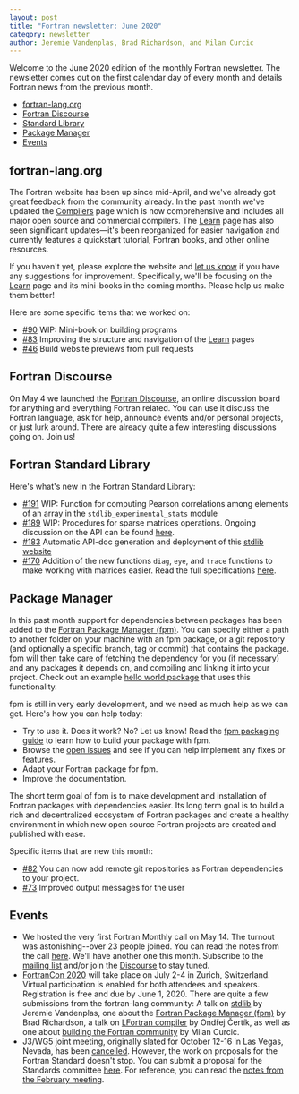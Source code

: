 ```yaml
---
layout: post
title: "Fortran newsletter: June 2020"
category: newsletter
author: Jeremie Vandenplas, Brad Richardson, and Milan Curcic
---
```


Welcome to the June 2020 edition of the monthly Fortran newsletter.
The newsletter comes out on the first calendar day of every month
and details Fortran news from the previous month.

* [fortran-lang.org](#fortran-lang.org)
* [Fortran Discourse](#fortran-discourse)
* [Standard Library](#fortran-standard-library)
* [Package Manager](#package-manager)
* [Events](#events)

## fortran-lang.org

The Fortran website has been up since mid-April, and we've already got great
feedback from the community already.
In the past month we've updated the [Compilers](/compilers) page which is now
comprehensive and includes all major open source and commercial compilers.
The [Learn](/learn) page has also seen significant updates—it's been
reorganized for easier navigation and currently features a quickstart tutorial,
Fortran books, and other online resources.

If you haven't yet, please explore the website and [let us know](https://github.com/fortran-lang/fortran-lang.org/issues)
if you have any suggestions for improvement.
Specifically, we'll be focusing on the [Learn](/learn) page and its mini-books
in the coming months.
Please help us make them better!

Here are some specific items that we worked on:

* [#90](https://github.com/fortran-lang/fortran-lang.org/pull/90)
WIP: Mini-book on building programs
* [#83](https://github.com/fortran-lang/fortran-lang.org/pull/83)
Improving the structure and navigation of the [Learn](/learn) pages
* [#46](https://github.com/fortran-lang/fortran-lang.org/pull/46)
Build website previews from pull requests

## Fortran Discourse

On May 4 we launched the [Fortran Discourse](https://fortran-lang.discourse.group), an online discussion board
for anything and everything Fortran related.
You can use it discuss the Fortran language, ask for help, announce events and/or personal projects, or just lurk
around. 
There are already quite a few interesting discussions going on.
Join us!

## Fortran Standard Library

Here's what's new in the Fortran Standard Library:

* [#191](https://github.com/fortran-lang/stdlib/pull/191)
WIP: Function for computing Pearson correlations among elements of
an array in the `stdlib_experimental_stats` module
* [#189](https://github.com/fortran-lang/stdlib/pull/189)
WIP: Procedures for sparse matrices operations. Ongoing discussion on the API can be found
[here](https://github.com/fortran-lang/stdlib/wiki/Stdlib-Sparse-matrix-API).
* [#183](https://github.com/fortran-lang/stdlib/pull/183)
Automatic API-doc generation and deployment of this [stdlib website](https://stdlib.fortran-lang.org)
* [#170](https://github.com/fortran-lang/stdlib/pull/170)
Addition of the new functions `diag`, `eye`, and `trace` functions to make working with
matrices easier.
Read the full specifications [here](https://stdlib.fortran-lang.org/page/specs/stdlib_experimental_linalg.html).

## Package Manager

In this past month support for dependencies between packages has been added
to the [Fortran Package Manager (fpm)](https://github.com/fortran-lang/fpm).
You can specify either a path to another folder on your machine with an fpm package,
or a git repository (and optionally a specific branch, tag or commit) that
contains the package. fpm will then take care of fetching the dependency for you
(if necessary) and any packages it depends on, and compiling and linking it into
your project. Check out an example [hello world package](https://gitlab.com/everythingfunctional/hello_fpm)
that uses this functionality.

fpm is still in very early development, and we need as much help as we can get.
Here's how you can help today:

* Try to use it. Does it work? No? Let us know! Read the [fpm packaging guide](https://github.com/fortran-lang/fpm/blob/master/PACKAGING.md) to learn how to build your package with fpm.
* Browse the [open issues](https://github.com/fortran-lang/fpm/issues) and see if you can help implement any fixes or features.
* Adapt your Fortran package for fpm.
* Improve the documentation.

The short term goal of fpm is to make development and installation of Fortran packages with dependencies easier.
Its long term goal is to build a rich and decentralized ecosystem of Fortran packages and create a healthy
environment in which new open source Fortran projects are created and published with ease.

Specific items that are new this month:

* [#82](https://github.com/fortran-lang/fpm/pull/82)
You can now add remote git repositories as Fortran dependencies to your project.
* [#73](https://github.com/fortran-lang/fpm/pull/73)
Improved output messages for the user

## Events

* We hosted the very first Fortran Monthly call on May 14.
The turnout was astonishing--over 23 people joined.
You can read the notes from the call [here](https://fortran-lang.discourse.group/t/fortran-monthly-call-may-2020).
We'll have another one this month.
Subscribe to the [mailing list](https://groups.io/g/fortran-lang) and/or
join the [Discourse](https://fortran-lang.discourse.group) to stay tuned.
* [FortranCon 2020](https://tcevents.chem.uzh.ch/event/12) will take place on July 2-4 in Zurich, Switzerland.
Virtual participation is enabled for both attendees and speakers.
Registration is free and due by June 1, 2020.
There are quite a few submissions from the fortran-lang community:
A talk on [stdlib](https://github.com/fortran-lang/talks/tree/master/FortranCon2020-stdlib) by Jeremie Vandenplas,
one about the [Fortran Package Manager (fpm)](https://github.com/fortran-lang/talks/tree/master/FortranCon2020-fpm) by Brad Richardson,
a talk on [LFortran compiler](https://gitlab.com/lfortran/talks/fortrancon-2020-talk) by Ondřej Čertík,
as well as one about [building the Fortran community](https://github.com/fortran-lang/talks/tree/master/FortranCon2020-community)
by Milan Curcic.
* J3/WG5 joint meeting, originally slated for October 12-16 in Las Vegas, Nevada, has been [cancelled](https://mailman.j3-fortran.org/pipermail/j3/2020-May/012034.html).
However, the work on proposals for the Fortran Standard doesn't stop.
You can submit a proposal for the Standards committee [here](https://github.com/j3-fortran/fortran_proposals).
For reference, you can read the [notes from the February meeting](/newsletter/2020/02/28/J3-february-meeting).
